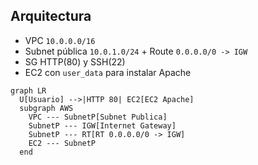 ## Arquitectura
- VPC `10.0.0.0/16`
- Subnet pública `10.0.1.0/24` + Route `0.0.0.0/0 -> IGW`
- SG HTTP(80) y SSH(22)
- EC2 con `user_data` para instalar Apache

```mermaid
graph LR
  U[Usuario] -->|HTTP 80| EC2[EC2 Apache]
  subgraph AWS
    VPC --- SubnetP[Subnet Publica]
    SubnetP --- IGW[Internet Gateway]
    SubnetP --- RT[RT 0.0.0.0/0 -> IGW]
    EC2 --- SubnetP
  end
